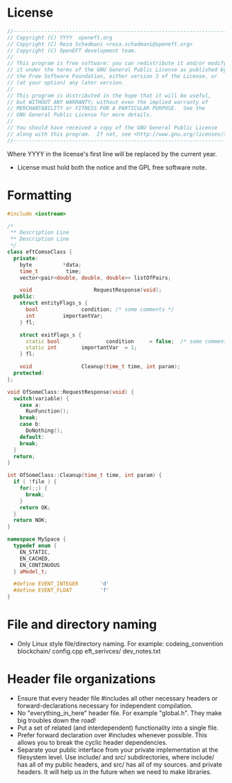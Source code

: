 # License
```C++
//----------------------------------------------------------------------
// Copyright (C) YYYY  openeft.org
// Copyright (C) Reza Schadmani <reza.schadmani@openeft.org>
// Copyright (C) OpenEFT development team.
//
// This program is free software: you can redistribute it and/or modify
// it under the terms of the GNU General Public License as published by
// the Free Software Foundation, either version 3 of the License, or
// (at your option) any later version.
//
// This program is distributed in the hope that it will be useful,
// but WITHOUT ANY WARRANTY; without even the implied warranty of
// MERCHANTABILITY or FITNESS FOR A PARTICULAR PURPOSE.  See the
// GNU General Public License for more details.
//
// You should have received a copy of the GNU General Public License
// along with this program.  If not, see <http://www.gnu.org/licenses/>.
//----------------------------------------------------------------------
```
Where YYYY in the license's first line will be replaced by the current year.
* License must hold both the notice and the GPL free software note.

# Formatting
```C++
#include <iostream>

/*
 ** Description Line
 ** Description Line
 */
class eftComseClass {
  private:
    byte          *data;
    time_t         time;
    vector<pair<double, double, double>> listOfPairs;

    void					RequestResponse(void);
  public:
    struct entityFlags_s {
      bool				condition; /* some comments */
      int         importantVar;
    } fl;

    struct exitFlags_s {
      static bool				condition     = false;	/* some comments */
      static int        importantVar  = 1;
    } fl;

    void                Cleanup(time_t time, int param);
  protected:
};

void OfSomeClass::RequestResponse(void) {
  switch(variable) {
    case a:
      RunFunction();
    break;
    case b:
      DoNothing();
    default:
    break;
  }
  return;
}

int OfSomeClass::Cleanup(time_t time, int param) {
  if ( !file ) {
    for(;;) {
      break;
    }
    return OK;
  }
  return NOK;
}

namespace MySpace {
  typedef enum {
    EN_STATIC,
    EN_CACHED,
    EN_CONTINUOUS
  } aModel_t;

  #define EVENT_INTEGER       'd'
  #define EVENT_FLOAT         'f'
}
```
# File and directory naming
* Only Linux style file/directory naming. For example: codeing_convention blockchain/ config.cpp
    eft_serivces/ dev_notes.txt

# Header file organizations
* Ensure that every header file \#includes all other necessary headers or forward-declarations
  necessary for independent compilation.
* No "everything_in_here" header file. For example "global.h". They make big troubles down the road!
* Put a set of related (and interdependent) functionality into a single file.
* Prefer forward declaration over \#includes whenever possible. This allows you to break the cyclic
  header dependencies.
* Separate your public interface from your private implementation at the filesystem level.
  Use include/ and src/ subdirectories, where include/ has all of my public headers, and src/ has
  all of my sources. and private headers. It will help us in the future when we need to make libraries.

